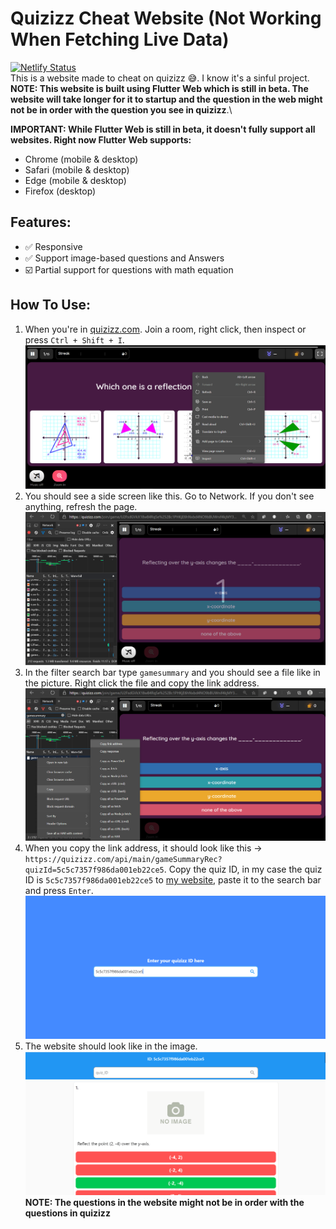 # Quizizz Cheat Website (Not Working When Fetching Live Data)
[![Netlify Status](https://api.netlify.com/api/v1/badges/1d88fbad-bb0b-4a45-a7eb-9df3a8ea3638/deploy-status)](https://app.netlify.com/sites/quizizz-cheat/deploys)\
This is a website made to cheat on quizizz :sweat_smile:. I know it's a sinful project.\
**NOTE: This website is built using Flutter Web which is still in beta. The website will take longer for it to startup and the question in the web might not be in order with the question you see in quizizz**.\
  
**IMPORTANT: While Flutter Web is still in beta, it doesn't fully support all websites. Right now Flutter Web supports:**
- Chrome (mobile & desktop)
- Safari (mobile & desktop)
- Edge (mobile & desktop)
- Firefox (desktop)
## Features:
- :white_check_mark: Responsive
- :white_check_mark: Support image-based questions and Answers 
- :ballot_box_with_check: Partial support for questions with math equation
## How To Use:
1. When you're in [quizizz.com](https://quizizz.com/join). Join a room, right click, then inspect or press `Ctrl + Shift + I`.
![](assets/guide1.png)
2. You should see a side screen like this. Go to Network. If you don't see anything, refresh the page.
![](assets/guide2.png)
3. In the filter search bar type `gamesummary` and you should see a file like in the picture. Right click the file and copy the link address.
![](assets/guide3.png)
4. When you copy the link address, it should look like this -> `https://quizizz.com/api/main/gameSummaryRec?quizId=5c5c7357f986da001eb22ce5`. Copy the quiz ID, in my case the quiz ID is `5c5c7357f986da001eb22ce5` to [my website](https://quizizz-cheat.netlify.app), paste it to the search bar and press `Enter`.
![](assets/guide4.png) 
5. The website should look like in the image. 
![](assets/guide5.png)
**NOTE: The questions in the website might not be in order with the questions in quizizz**



